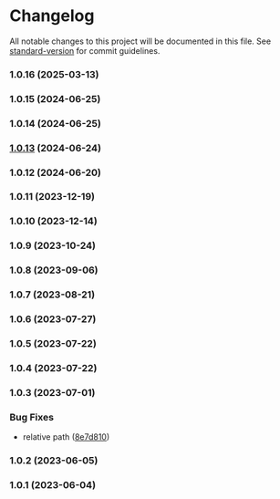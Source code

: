 # Changelog

All notable changes to this project will be documented in this file. See [standard-version](https://github.com/conventional-changelog/standard-version) for commit guidelines.

### 1.0.16 (2025-03-13)

### 1.0.15 (2024-06-25)

### 1.0.14 (2024-06-25)

### [1.0.13](https://github.com/Kikobeats/anybar-ping/compare/v1.0.12...v1.0.13) (2024-06-24)

### 1.0.12 (2024-06-20)

### 1.0.11 (2023-12-19)

### 1.0.10 (2023-12-14)

### 1.0.9 (2023-10-24)

### 1.0.8 (2023-09-06)

### 1.0.7 (2023-08-21)

### 1.0.6 (2023-07-27)

### 1.0.5 (2023-07-22)

### 1.0.4 (2023-07-22)

### 1.0.3 (2023-07-01)


### Bug Fixes

* relative path ([8e7d810](https://github.com/Kikobeats/anybar-ping/commit/8e7d8102376170847dc56a27a4b7b5d145accee6))

### 1.0.2 (2023-06-05)

### 1.0.1 (2023-06-04)
